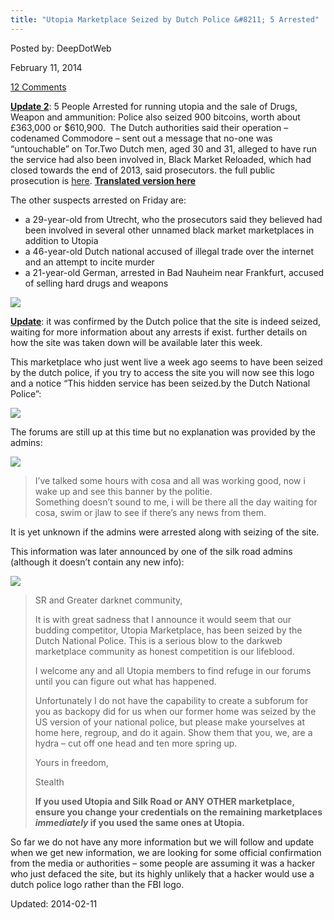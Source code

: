 ```yaml
---
title: "Utopia Marketplace Seized by Dutch Police &#8211; 5 Arrested"
---
```


Posted by: DeepDotWeb

<span>February 11, 2014</span>

<a href="https://g-i-r.github.io/deepdotweb/2014/02/11/utopia-marketplace-seized-by-dutch-police/#comments">12 Comments</a></span>
</p>
<p><span style="text-decoration: underline;"><strong>Update 2</strong></span>: 5 People Arrested for running utopia and the sale of Drugs, Weapon and ammunition: Police also seized 900 bitcoins, worth about £363,000 or $610,900.  The Dutch authorities said their operation &#8211; codenamed Commodore &#8211; sent out a message that no-one was &#8220;untouchable&#8221; on Tor.Two Dutch men, aged 30 and 31, alleged to have run the service had also been involved in, Black Market Reloaded, which had closed towards the end of 2013, said prosecutors. the full public prosecution is <a href="http://www.om.nl/actueel/nieuwsberichten/@162281/undercover-onderzoek/">here</a>. <a href="https://g-i-r.github.io/deepdotweb/2014/02/12/the-utopia-bust-details-prosecution-announcement/"><strong>Translated version here</strong></a></p>
<p>The other suspects arrested on Friday are:</p>
<ul>
<li>a 29-year-old from Utrecht, who the prosecutors said they believed had been involved in several other unnamed black market marketplaces in addition to Utopia</li>
<li>a 46-year-old Dutch national accused of illegal trade over the internet and an attempt to incite murder</li>
<li>a 21-year-old German, arrested in Bad Nauheim near Frankfurt, accused of selling hard drugs and weapons</li>
</ul>
<img src="https://G-I-R.github.io/deepdotweb/imgs/2014/02/1u2.jpg" />

<p><span style="text-decoration: underline;"><strong>Update</strong></span>: it was confirmed by the Dutch police that the site is indeed seized, waiting for more information about any arrests if exist. further details on how the site was taken down will be available later this week.</p>
<p>This marketplace who just went live a week ago seems to have been seized by the dutch police, if you try to access the site you will now see this logo and a notice &#8220;This hidden service has been seized.by the Dutch National Police&#8221;:</p>
<img src="https://G-I-R.github.io/deepdotweb/imgs/2014/02/utioua.png" />

<p>The forums are still up at this time but no explanation was provided by the admins:</p>
<img src="https://G-I-R.github.io/deepdotweb/imgs/2014/02/forum.png" />

<blockquote><p>I&#8217;ve talked some hours with cosa and all was working good, now i wake up and see this banner by the politie.<br/>
    Something doesn&#8217;t sound to me, i will be there all the day waiting for cosa, swim or jlaw to see if there&#8217;s any news from them.</p></blockquote>
<p>It is yet unknown if the admins were arrested along with seizing of the site.</p>
<p>This information was later announced by one of the silk road admins (although it doesn&#8217;t contain any new info):</p>
<img src="https://G-I-R.github.io/deepdotweb/imgs/2014/02/stealth.png" />

<blockquote><p>SR and Greater darknet community,</p>
<p>It is with great sadness that I announce it would seem that our budding competitor, Utopia Marketplace, has been seized by the Dutch National Police. This is a serious blow to the darkweb marketplace community as honest competition is our lifeblood.</p>
<p>I welcome any and all Utopia members to find refuge in our forums until you can figure out what has happened.</p>
<p>Unfortunately I do not have the capability to create a subforum for you as backopy did for us when our former home was seized by the US version of your national police, but please make yourselves at home here, regroup, and do it again. Show them that you, we, are a hydra &#8211; cut off one head and ten more spring up.</p>
<p>Yours in freedom,</p>
<p>Stealth</p>
<p><strong>If you used Utopia and Silk Road or ANY OTHER marketplace, ensure you change your credentials on the remaining marketplaces <em>immediately</em> if you used the same ones at Utopia.</strong></p></blockquote>
<p>So far we do not have any more information but we will follow and update when we get new information, we are looking for some official confirmation from the media or authorities &#8211; some people are assuming it was a hacker who just defaced the site, but its highly unlikely that a hacker would use a dutch police logo rather than the FBI logo.</p>
</div>

Updated: 2014-02-11
    
